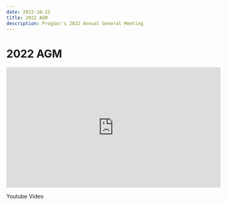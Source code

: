 ```yaml
---
date: 2022-10-22
title: 2022 AGM
description: ProgSoc's 2022 Annual General Meeting
---
```


# 2022 AGM

<iframe width="560" height="315" src="https://www.youtube.com/embed/UzzOfEvbADw?si=B5jFqTJGIAImM4rf" title="YouTube video player" frameborder="0" allow="accelerometer; autoplay; clipboard-write; encrypted-media; gyroscope; picture-in-picture; web-share" allowfullscreen></iframe>

Youtube Video